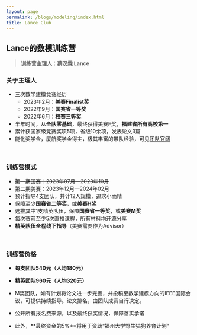 ```yaml
---
layout: page
permalink: /blogs/modeling/index.html
title: Lance Club
---
```


## Lance的数模训练营

> **训练营主理人：蔡汉霖 Lance**

### 关于主理人

- 三次数学建模竞赛经历
    - 2023年2月：**美赛Finalist奖**
    - 2022年9月：**国赛省一等奖**
    - 2022年6月：**校赛三等奖**
- 半年时间，从**全队零基础**，最终获得美赛F奖，**福建省所有高校第一**
- 累计获国家级竞赛奖项5项，省级10余项，发表论文3篇
- 能化奖学金，厦航奖学金得主，极其丰富的带队经验，可见[团队官网](https://fzuiot.site/)

<br>

### 训练营模式

- ~~第一期国赛：2023年07月—2023年10月~~
- 第二期美赛：2023年12月—2024年02月
- 预计指导4支团队，共计12人规模，追求小而精
- 保障至少**国赛省二等奖**，或**美赛H奖**
- 选拔其中1支精英队伍，保障**国赛省一等奖**，或**美赛M奖**
- 每次赛前至少5次直播课程，所有材料均开源分享
- **精英队伍全程线下指导**（美赛需要作为Advisor）

<br>

### 训练营价格

- **每支团队540元（人均180元）**
- **精英团队960元（人均320元）**
- M奖团队，如有计划将论文进一步完善，并投稿至数学建模方向的IEEE国际会议，可提供持续指导。论文排名，由团队成员自行决定。
  
- 公开所有报名费来源，以及最终获奖情况，保障落实承诺
- 此外，**最终资金的5%**将用于资助“福州大学野生猫狗养育计划”

<br>
